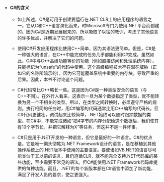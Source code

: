 * #### C#的含义

    * 如上所述，C#是可用于创建要运行在.NET CLR上的应用程序的语言之一，它从C和C++语言演化而来，时Microsoft专门为使用.NET平台而创建的。因为C#是近期发展起来的，所以吸取了以往的教训，考虑了其他语言的许多优点，并解决了它们的问题。

    * 使用C#开发应用程序比使用C++简单，因为其语法更简单。但是，C#是一种强大的语言，在C++中能完成的任务几乎都能利用C#完成。虽然如此，C#中与C++高级功能等价的功能（例如直接访问和处理系统内存），只能标记为“unsafe”的代码中使用。这个高级编程技术存在潜在威胁（正如它的名称所暗示的），因为它可能覆盖系统中重要的内存块，导致严重的后果。因此，本书不讨论这个问题。

    * C#代码常比C++略长一些。这是因为C#是一种类型安全的语言（与C++不同）。在外行人看来，这表示一旦为某个数据指定了类型，就不能转换为另一个不相关的类型。所以，在类型之间转换时，必须遵守严格的规则。执行相同的任务时，用C#编写的代码通常比用C++编写的代码长。但C#代码更健壮，调试起来比较简单，.NET始终可以随时跟踪数据的类型。在C#中，不能完成诸如“把4字节的内存分配给这个数据后，我们使其有10个字节长，并把它解释为X”等任务，但这并不是一件坏事。

    * C#只是用于.NET开发的一种语言，但它是最好的一种语言。C#的优点是，它是唯一彻头彻尾为.NET Framework设计的语言，是在移植到其他操作系统上的.NET版本中使用的主要语言。要使诸如VB.NET的语言尽可能类似于其以前的语言，且仍遵循CLR，就不能完全支持.NET代码库的某些功能，至少需要不常见的语法。但C#能使用.NET Framework代码库提供的每种功能。而且，.NET的每个新版本都在C#语言中添加了新功能，满足了开发人员的要求，使之更强大。